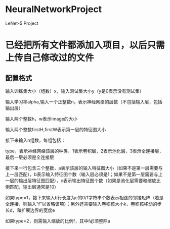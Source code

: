 # NeuralNetworkProject
LeNet-5 Project

# 已经把所有文件都添加入项目，以后只需上传自己修改过的文件
## 配置格式
输入训练集大小（组数）x，输入测试集大小y（y是0表示没有测试集）

输入学习率alpha,输入一个正整数n，表示神经网络的层数（不包括输入层，包括输出层）

输入两个整数h，w表示image的大小

输入两个整数firstH,firstW表示第一层的特征图大小

接下来输入n组数，每组包括：

type，表示神经网络该层的种类，1表示卷积层，2表示池化层，3表示全连接层，最后一层必须是全连接层

接下来一行包含三个整数，a表示该层的输入特征图大小（如果不是第一层需要与上一层匹配），b表示输入特征图个数（输入层必须是1；如果不是第一层需要与上一层的输出层特征图匹配），c表示输出特征图个数（如果是池化层需要和缩放比例匹配，输出层通常是10）

如果type=1，接下来输入b行长度为c的0/1字符串个数表示相连的邻接矩阵（若是全连接，则输入“f”以省略该项）；另外还需要输入卷积核大小k，卷积核移动的步长d，和扩展边界的宽度e

如果type=2，则需输入缩放的比例f，其中f必须整除a
